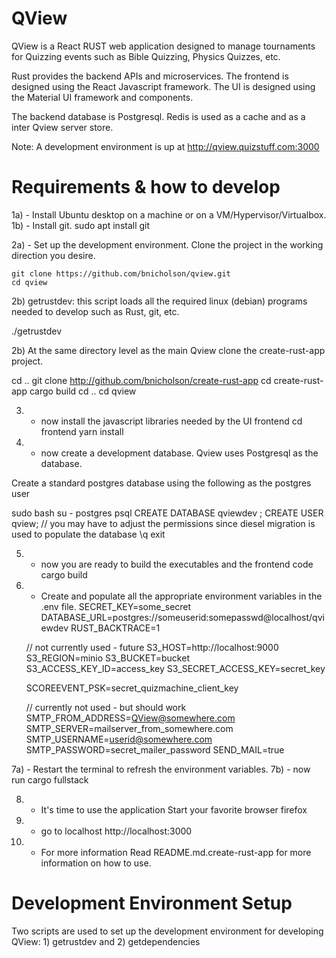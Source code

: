 # QView

QView is a React RUST web application designed to manage tournaments for
Quizzing events such as Bible Quizzing, Physics Quizzes, etc.

Rust provides the backend APIs and microservices.
The frontend is designed using the React Javascript framework.
The UI is designed using the Material UI framework and components.

The backend database is Postgresql.
Redis is used as a cache and as a inter Qview server store.  

Note:  A development environment is up at http://qview.quizstuff.com:3000

# Requirements & how to develop


1a) - Install Ubuntu desktop on a machine or on a VM/Hypervisor/Virtualbox.
1b) - Install git.
      sudo apt install git

2a) - Set up the development environment.
Clone the project in the working direction you desire.

    git clone https://github.com/bnicholson/qview.git
    cd qview
    
2b) getrustdev: this script loads all the required linux (debian) programs needed to develop such as Rust, git, etc.

./getrustdev

2b) At the same directory level as the main Qview clone the create-rust-app project. 

   cd ..
   git clone http://github.com/bnicholson/create-rust-app
   cd create-rust-app
   cargo build
   cd ..
   cd qview

 3) - now install the javascript libraries needed by the UI frontend
   cd frontend
   yarn install

4) - now create a development database.   Qview uses Postgresql as the database.   

Create a standard postgres database using the following as the postgres user

sudo bash
su - postgres
psql
CREATE DATABASE qviewdev ;
CREATE USER qview;
// you may have to adjust the permissions since diesel migration is used to populate the database
\q
exit

 5) - now you are ready to build the executables and the frontend code
cargo build

 6) - Create and populate all the appropriate environment variables in the .env file.
    SECRET_KEY=some_secret
    DATABASE_URL=postgres://someuserid:somepasswd@localhost/qviewdev
    RUST_BACKTRACE=1

    // not currently used - future
    S3_HOST=http://localhost:9000
    S3_REGION=minio
    S3_BUCKET=bucket
    S3_ACCESS_KEY_ID=access_key
    S3_SECRET_ACCESS_KEY=secret_key

    SCOREEVENT_PSK=secret_quizmachine_client_key

    // currently not used - but should work
    SMTP_FROM_ADDRESS=QView@somewhere.com 
    SMTP_SERVER=mailserver_from_somewhere.com
    SMTP_USERNAME=userid@somewhere.com
    SMTP_PASSWORD=secret_mailer_password
    SEND_MAIL=true

 7a) - Restart the terminal to refresh the environment variables.
 7b) - now run 
cargo fullstack

 8) - It's time to use the application
 Start your favorite browser
firefox

 9) - go to localhost 
http://localhost:3000


 10) - For more information
Read README.md.create-rust-app for more information on how to use.


# Development Environment Setup

Two scripts are used to set up the development environment for developing
QView:  1) getrustdev and 2) getdependencies



